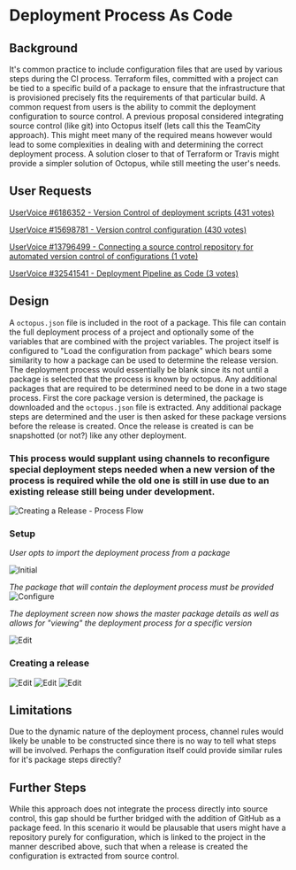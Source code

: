 # Deployment Process As Code #


## Background ##
It's common practice to include configuration files that are used by various steps during the CI process. Terraform files, committed with a project can be tied to a specific build of a package to ensure that the infrastructure that is provisioned precisely fits the requirements of that particular build. A common request from users is the ability to commit the deployment configuration to source control. A previous proposal considered integrating source control (like git) into Octopus itself (lets call this the TeamCity approach). This might meet many of the required means however would lead to some complexities in dealing with and determining the correct deployment process. A solution closer to that of Terraform or Travis might provide a simpler solution of Octopus, while still meeting the user's needs.

## User Requests ##
[UserVoice #6186352 - Version Control of deployment scripts (431 votes)](https://octopusdeploy.uservoice.com/forums/170787-general/suggestions/6186352-version-control-of-deployment-scripts)

[UserVoice #15698781 - Version control configuration (430 votes)](https://octopusdeploy.uservoice.com/forums/170787-general/suggestions/15698781-version-control-configuration)

[UserVoice #13796499 - Connecting a source control repository for automated version control of configurations (1 vote)](https://octopusdeploy.uservoice.com/forums/170787-general/suggestions/13796499-connecting-a-source-control-repository-for-automat)

[UserVoice #32541541 - Deployment Pipeline as Code (3 votes)](https://octopusdeploy.uservoice.com/forums/170787-general/suggestions/32541541-deployment-pipeline-as-code)

## Design ##
A `octopus.json` file is included in the root of a package. This file can contain the full deployment process of a project and optionally some of the variables that are combined with the project variables.
 The project itself is configured to "Load the configuration from package" which bears some similarity to how a package can be used to determine the release version. The deployment process would essentially be blank since its not until a package is selected that the process is known by octopus. Any additional packages that are required to be determined need to be done in a two stage process. First the core package version is determined, the package is downloaded and the `octopus.json` file is extracted. Any additional package steps are determined and the user is then asked for these package versions before the release is created. Once the release is created is can be snapshotted (or not?) like any other deployment.

### This process would supplant using channels to reconfigure special deployment steps needed when a new version of the process is required while the old one is still in use due to an existing release still being under development.

![Creating a Release - Process Flow](create_release_process.png "width=500")

### Setup ###
_User opts to import the deployment process from a package_

![Initial](process_initial.png "width=500")

_The package that will contain the deployment process must be provided_
![Configure](process_configure.png "width=500")

_The deployment screen now shows the master package details as well as allows for "viewing" the deployment process for a specific version_

![Edit](process_edit.png "width=500")

### Creating a release ###

![Edit](create_release_1.png "width=300")
![Edit](create_release_2.png "width=300")
![Edit](create_release_3.png "width=300")

## Limitations ##
Due to the dynamic nature of the deployment process, channel rules would likely be unable to be constructed since there is no way to tell what steps will be involved. Perhaps the configuration itself could provide similar rules for it's package steps directly?

## Further Steps ##
While this approach does not integrate the process directly into source control, this gap should be further bridged with the addition of GitHub as a package feed. In this scenario it would be plausable that users might have a repository purely for configuration, which is linked to the project in the manner described above, such that when a release is created the configuration is extracted from source control.


